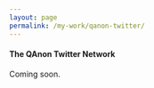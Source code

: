 ```yaml
---
layout: page
permalink: /my-work/qanon-twitter/
---
```

#### The QAnon Twitter Network

Coming soon.